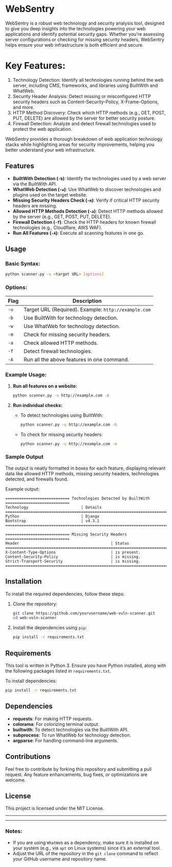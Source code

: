# WebSentry
WebSentry is a robust web technology and security analysis tool, designed to give you deep insights into the technologies powering your web applications and identify potential security gaps. Whether you're assessing server configurations or checking for missing security headers, WebSentry helps ensure your web infrastructure is both efficient and secure.

# Key Features:
1. Technology Detection: Identify all technologies running behind the web server, including CMS, frameworks, and libraries using BuiltWith and WhatWeb.
2. Security Header Analysis: Detect missing or misconfigured HTTP security headers such as Content-Security-Policy, X-Frame-Options, and more.
3. HTTP Method Discovery: Check which HTTP methods (e.g., GET, POST, PUT, DELETE) are allowed by the server for better security posture.
4. Firewall Detection: Analyze and detect firewall technologies used to protect the web application.

WebSentry provides a thorough breakdown of web application technology stacks while highlighting areas for security improvements, helping you better understand your web infrastructure.

## **Features**
- **BuiltWith Detection (`-b`)**: Identify the technologies used by a web server via the BuiltWith API.
- **WhatWeb Detection (`-w`)**: Use WhatWeb to discover technologies and plugins used on the target website.
- **Missing Security Headers Check (`-m`)**: Verify if critical HTTP security headers are missing.
- **Allowed HTTP Methods Detection (`-a`)**: Detect HTTP methods allowed by the server (e.g., GET, POST, PUT, DELETE).
- **Firewall Detection (`-f`)**: Check the HTTP headers for known firewall technologies (e.g., Cloudflare, AWS WAF).
- **Run All Features (`-A`)**: Execute all scanning features in one go.
  
## **Usage**

### **Basic Syntax:**
```bash
python scanner.py -u <target URL> [options]
```

### **Options:**
| Flag | Description |
| ---- | ----------- |
| `-u`  | Target URL (Required). Example: `http://example.com` |
| `-b`  | Use BuiltWith for technology detection. |
| `-w`  | Use WhatWeb for technology detection. |
| `-m`  | Check for missing security headers. |
| `-a`  | Check allowed HTTP methods. |
| `-f`  | Detect firewall technologies. |
| `-A`  | Run all the above features in one command. |

### **Example Usage:**
1. **Run all features on a website:**
   ```bash
   python scanner.py -u http://example.com -A
   ```

2. **Run individual checks:**
   - To detect technologies using BuiltWith:
     ```bash
     python scanner.py -u http://example.com -b
     ```
   - To check for missing security headers:
     ```bash
     python scanner.py -u http://example.com -m
     ```

### **Sample Output**
The output is neatly formatted in boxes for each feature, displaying relevant data like allowed HTTP methods, missing security headers, technologies detected, and firewalls found.

Example output:
```
============================ Technologies Detected by BuiltWith ============================
Technology                       | Details
=============================================================================================
Python                           | Django
Bootstrap                        | v4.3.1
=============================================================================================

============================ Missing Security Headers ============================
Header                                        | Status
=============================================================================================
X-Content-Type-Options                        | is present.
Content-Security-Policy                       | is missing.
Strict-Transport-Security                     | is missing.
=============================================================================================
```

## **Installation**

To install the required dependencies, follow these steps:

1. Clone the repository:
   ```bash
   git clone https://github.com/yourusername/web-vuln-scanner.git
   cd web-vuln-scanner
   ```

2. Install the dependencies using `pip`:
   ```bash
   pip install -r requirements.txt
   ```

## **Requirements**

This tool is written in Python 3. Ensure you have Python installed, along with the following packages listed in `requirements.txt`.

To install dependencies:
```bash
pip install -r requirements.txt
```

## **Dependencies**
- **requests**: For making HTTP requests.
- **colorama**: For colorizing terminal output.
- **builtwith**: To detect technologies via the BuiltWith API.
- **subprocess**: To run WhatWeb for technology detection.
- **argparse**: For handling command-line arguments.

## **Contributions**

Feel free to contribute by forking this repository and submitting a pull request. Any feature enhancements, bug fixes, or optimizations are welcome.

## **License**

This project is licensed under the MIT License.

---


---

### **Notes**:
- If you are using `WhatWeb` as a dependency, make sure it is installed on your system (e.g., via `apt` on Linux systems) since it’s an external tool.
- Adjust the URL of the repository in the `git clone` command to reflect your GitHub username and repository name.
